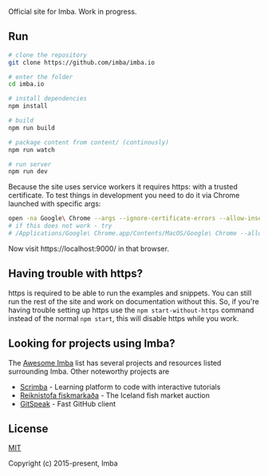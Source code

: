 Official site for Imba. Work in progress.

## Run

```bash
# clone the repository
git clone https://github.com/imba/imba.io

# enter the folder
cd imba.io

# install dependencies
npm install

# build
npm run build

# package content from content/ (continously)
npm run watch

# run server
npm run dev
```

Because the site uses service workers it requires https: with a trusted certificate.
To test things in development you need to do it via Chrome launched with specific args:

```bash
open -na Google\ Chrome --args --ignore-certificate-errors --allow-insecure-localhost --unsafely-treat-insecure-origin-as-secure=https://localhost:9000
# if this does not work - try
# /Applications/Google\ Chrome.app/Contents/MacOS/Google\ Chrome --allow-insecure-localhost --ignore-certificate-errors --unsafely-treat-insecure-origin-as-secure=https://localhost:9000
```

Now visit https://localhost:9000/ in that browser.

## Having trouble with https?

https is required to be able to run the examples and snippets. You can still run the rest of the site and work on documentation without this. So, if you're having trouble setting up https use the `npm start-without-https` command instead of the normal `npm start`, this will disable https while you work.


## Looking for projects using Imba?

The [Awesome Imba][0] list has several projects and resources listed surrounding
Imba.  Other noteworthy projects are 

- [Scrimba][1] - Learning platform to code with interactive tutorials
- [Reiknistofa fiskmarkaða][3] - The Iceland fish market auction
- [GitSpeak][2] - Fast GitHub client

## License

[MIT](./LICENSE)

Copyright (c) 2015-present, Imba

[0]: https://github.com/koolamusic/awesome-imba
[1]: https://scrimba.com/
[2]: https://gitspeak.com/
[3]: https://rsf.is/
